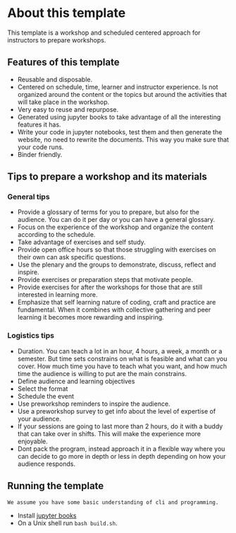 # About this template
This template is a workshop and scheduled centered approach for instructors to prepare workshops.

## Features of this template
- Reusable and disposable.
- Centered on schedule, time, learner and instructor experience. Is not organized around the content or the topics but around the activities that will take place in the workshop.
- Very easy to reuse and repurpose.
- Generated using jupyter books to take advantage of all the interesting features it has.
- Write your code in jupyter notebooks, test them and then generate the website, no need to rewrite the documents. This way you make sure that your code runs.
- Binder friendly.

## Tips to prepare a workshop and its materials
### General tips
- Provide a glossary of terms for you to prepare, but also for the audience. You can do it per day or you can have a general glossary.
- Focus on the experience of the workshop and organize the content according to the schedule.
- Take advantage of exercises and self study.
- Provide open office hours so that those struggling with exercises on their own can ask specific questions.
- Use the plenary and the groups to demonstrate, discuss, reflect and inspire. 
- Provide exercises or preparation steps that motivate people.
- Provide exercises for after the workshops for those that are still interested in learning more.
- Emphasize that self learning nature of coding, craft and practice are fundamental. When it combines with collective gathering and peer learning it becomes more rewarding and inspiring.
### Logistics tips
- Duration. You can teach a lot in an hour, 4 hours, a week, a month or a semester. But time sets constrains on what is feasible and what can you cover. How much time you have to teach what you want, and how much time the audience is willing to put are the main constrains.
- Define audience and learning objectives
- Select the format
- Schedule the event
- Use preworkshop reminders to inspire the audience.
- Use a preworkshop survey to get info about the level of expertise of your audience.
- If your sessions are going to last more than 2 hours, do it with a buddy that can take over in shifts. This will make the experience more enjoyable.
- Dont pack the program, instead approach it in a flexible way where you can decide to go more in depth or less in depth depending on how your audience responds.

## Running the template
```{note}
We assume you have some basic understanding of cli and programming.
```
- Install [jupyter books](https://jupyterbook.org/start/your-first-book.html)
- On a Unix shell run `bash build.sh`.
